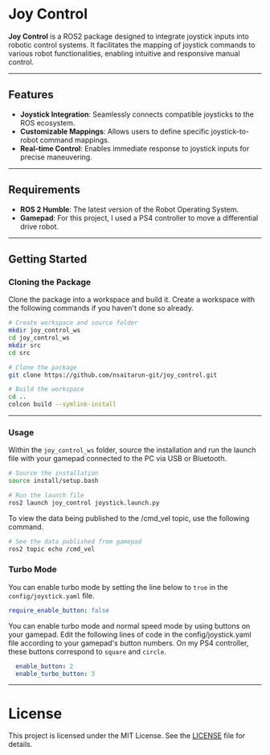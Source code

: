 # Joy Control

**Joy Control** is a ROS2 package designed to integrate joystick inputs into robotic control systems. It facilitates the mapping of joystick commands to various robot functionalities, enabling intuitive and responsive manual control.

---

## Features

- **Joystick Integration**: Seamlessly connects compatible joysticks to the ROS ecosystem.
- **Customizable Mappings**: Allows users to define specific joystick-to-robot command mappings.
- **Real-time Control**: Enables immediate response to joystick inputs for precise maneuvering.

---

## Requirements

- **ROS 2 Humble**: The latest version of the Robot Operating System.
- **Gamepad**: For this project, I used a PS4 controller to move a differential drive robot.

---

## Getting Started

### Cloning the Package
Clone the package into a workspace and build it. Create a workspace with the following commands if you haven't done so already.

```bash
# Create workspace and source folder
mkdir joy_control_ws
cd joy_control_ws
mkdir src
cd src

# Clone the package
git clone https://github.com/nsaitarun-git/joy_control.git

# Build the workspace
cd ..
colcon build --symlink-install
```
---

### Usage
Within the ```joy_control_ws``` folder, source the installation and run the launch file with your gamepad connected to the PC via USB or Bluetooth.
```bash
# Source the installation
source install/setup.bash

# Run the launch file
ros2 launch joy_control joystick.launch.py
```
To view the data being published to the /cmd_vel topic, use the following command.
```bash
# See the data published from gamepad
ros2 topic echo /cmd_vel
```
### Turbo Mode
You can enable turbo mode by setting the line below to ```true``` in the ```config/joystick.yaml``` file.
```yaml
require_enable_button: false
```
You can enable turbo mode and normal speed mode by using buttons on your gamepad. Edit the following lines of code in the config/joystick.yaml file according to your gamepad's button numbers. On my PS4 controller, these buttons correspond to ```square``` and ```circle```.
```yaml
  enable_button: 2
  enable_turbo_button: 3
```
---

# License
This project is licensed under the MIT License. See the [LICENSE](https://github.com/nsaitarun-git/joy_control/blob/main/LICENSE) file for details.
